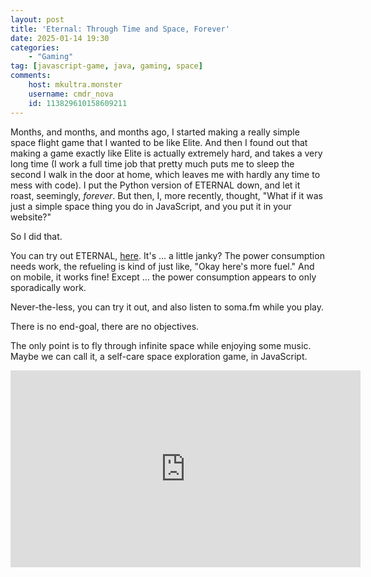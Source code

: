 ```yaml
---
layout: post
title: 'Eternal: Through Time and Space, Forever'
date: 2025-01-14 19:30
categories:
    - "Gaming"
tag: [javascript-game, java, gaming, space]
comments:
    host: mkultra.monster
    username: cmdr_nova
    id: 113829610158609211
---
```

Months, and months, and months ago, I started making a really simple space flight game that I wanted to be like Elite. And then I found out that making a game exactly like Elite is actually extremely hard, and takes a very long time (I work a full time job that pretty much puts me to sleep the second I walk in the door at home, which leaves me with hardly any time to mess with code). I put the Python version of ETERNAL down, and let it roast, seemingly, *forever*. But then, I, more recently, thought, "What if it was just a simple space thing you do in JavaScript, and you put it in your website?"

So I did that.

You can try out ETERNAL, <a href="/eternal/eternal.html" target="_blank">here</a>. It's ... a little janky? The power consumption needs work, the refueling is kind of just like, "Okay here's more fuel." And on mobile, it works fine! Except ... the power consumption appears to only sporadically work.

Never-the-less, you can try it out, and also listen to soma.fm while you play.

There is no end-goal, there are no objectives.

The only point is to fly through infinite space while enjoying some music. Maybe we can call it, a self-care space exploration game, in JavaScript.

<iframe title="ETERNAL: A little JavaScript game I made" width="560" height="315" src="https://video.infosec.exchange/videos/embed/61ea56c5-75e9-489c-aa47-99e67c521efe" frameborder="0" allowfullscreen="" sandbox="allow-same-origin allow-scripts allow-popups allow-forms"></iframe>